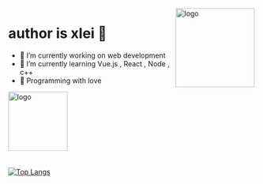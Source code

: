 <img src="https://github-readme-stats.vercel.app/api?username=xlei1123&show_icons=true" alt="logo" height="160" align="right" style="margin: 5px; margin-bottom: 20px;" />

# author is xlei 👋

- 📖 I’m currently working on web development
- 🌈 I’m currently learning Vue.js , React , Node , c++
- 🌸 Programming with love

<img src="https://github-profile-trophy.vercel.app/?username=xlei1123&theme=flat" alt="logo" height="120" align="center" style="margin: auto; margin-bottom: 20px;" />

[![Top Langs](https://github-readme-stats.vercel.app/api/top-langs/?username=xlei1123&layout=compact)](https://github.com/xlei1123/github-readme-stats)


